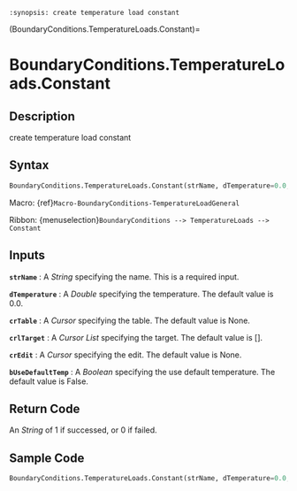 ```{module} BoundaryConditions.TemperatureLoads.Constant()
:synopsis: create temperature load constant
```

(BoundaryConditions.TemperatureLoads.Constant)=

# BoundaryConditions.TemperatureLoads.Constant

## Description

create temperature load constant

## Syntax

```python
BoundaryConditions.TemperatureLoads.Constant(strName, dTemperature=0.0, crTable=None, crlTarget=[], crEdit=None, bUseDefaultTemp=False)
```

Macro: {ref}`Macro-BoundaryConditions-TemperatureLoadGeneral`

Ribbon: {menuselection}`BoundaryConditions --> TemperatureLoads --> Constant`

## Inputs

**`strName`**
: A _String_ specifying the name. This is a required input.

**`dTemperature`**
: A _Double_ specifying the temperature. The default value is 0.0.

**`crTable`**
: A _Cursor_ specifying the table. The default value is None.

**`crlTarget`**
: A _Cursor List_ specifying the target. The default value is [].

**`crEdit`**
: A _Cursor_ specifying the edit. The default value is None.

**`bUseDefaultTemp`**
: A _Boolean_ specifying the use default temperature. The default value is False.

## Return Code

An _String_ of 1 if successed, or 0 if failed.

## Sample Code

```python
BoundaryConditions.TemperatureLoads.Constant(strName, dTemperature=0.0, crTable=None, crlTarget=[], crEdit=None, bUseDefaultTemp=False)
```
